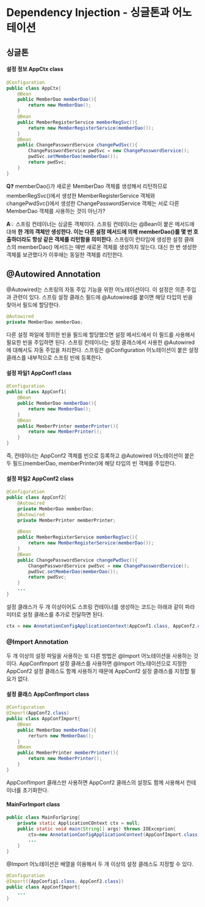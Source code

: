# Dependency Injection - 싱글톤과 어노테이션
## 싱글톤
#### 설정 정보 AppCtx class
```java
@Configuration
public class AppCtx{
	@Bean
    public MemberDao memberDao(){
    	return new MemberDao();
    }
    @Bean
    public MemberRegisterService memberRegSvc(){
    	return new MemberRegisterService(memberDao());
    }
    @Bean
    public ChangePasswordService changePwdSvc(){
		ChangePasswordService pwdSvc = new ChangePasswordService();
        pwdSvc.setMemberDao(memberDao());
        return pwdSvc;
	}
}
```
**Q**❓ memberDao()가 새로운 MemberDao 객체를 생성해서 리턴하므로 memberRegSvc()에서 생성한 MemberRegisterService 객체와 changePwdSvc()에서 생성한 ChangePasswordService 객체는 서로 다른 MemberDao 객체를 사용하는 것이 아닌가?

**A**💡 스프링 컨테이너는 싱글톤 객체이다. 스프링 컨테이너는 @Bean이 붙은 메서드에 대해 **한 개의 객체만 생성한다. 이는 다른 설정 메서드에 의해 memberDao()를 몇 번 호출하더라도 항상 같은 객체를 리턴함을 의미한다.**
스프링이 런타임에 생성한 설정 클래스의 memberDao() 메서드는 매번 새로운 객체를 생성하지 않는다. 대신 한 번 생성한 객체를 보관했다가 이후에는 동일한 객체를 리턴한다.
 
## @Autowired Annotation
@Autowired는 스프링의 자동 주입 기능을 위한 어노테이션이다. 이 설정은 의존 주입과 관련이 있다. 스프링 설정 클래스 필드에 @Autowired를 붙이면 해당 타입의 빈을 찾아서 필드에 할당한다. 
```java
@Autowired
private MemberDao memberDao;
```
다른 설정 파일에 정의한 빈을 필드에 할당했으면 설정 메서드에서 이 필드를 사용해서 필요한 빈을 주입하면 된다. 
스프링 컨테이너는 설정 클래스에서 사용한 @Autowired에 대해서도 자동 주입을 처리한다. 스프링은 @Configuration 어노테이션이 붙은 설정 클래스를 내부적으로 스프링 빈에 등록한다.

#### 설정 파일1 AppConf1 class
```java
@Configuration
public class AppConf1{
	@Bean
    public MemberDao memberDao(){
    	return new MemberDao();
    }
    @Bean
    public MemberPrinter memberPrinter(){
    	return new MemberPrinter();
    }
}
```
즉, 컨테이너는 AppConf2 객체를 빈으로 등록하고 @Autowired 어노테이션이 붙은 두 필드(memberDao, memberPrinter)에 해당 타입의 빈 객체를 주입한다.
#### 설정 파일2 AppConf2 class
```java
@Configuration
public class AppConf2{
	@Autowired
    private MemberDao memberDao;
    @Autowired
    private MemberPrinter memberPrinter;
    
    @Bean
    public MemberRegisterService memberRegSvc(){
    	return new MemberRegisterService(memberDao());
    }
    @Bean
    public ChangePasswordService changePwdSvc(){
		ChangePasswordService pwdSvc = new ChangePasswordService();
        pwdSvc.setMemberDao(memberDao());
        return pwdSvc;
	}
    ...
}
```
설정 클래스가 두 개 이상이어도 스프링 컨테이너를 생성하는 코드는 아래과 같이 파라미터로 설정 클래스를 추가로 전달하면 된다.
```java
ctx = new AnnotationConfigApplicationContext(AppConf1.class, AppConf2.class);
```

### @Import Annotation
두 개 이상의 설정 파일을 사용하는 또 다른 방법은 @Import 어노테이션을 사용하는 것이다. 
AppConfImport 설정 클래스를 사용하면 @Import 어노테이션으로 지정한 AppConf2 설정 클래스도 함께 사용하기 때문에 AppConf2 설정 클래스를 지정할 필요가 없다.

#### 설정 클래스 AppConfImport class
```java
@Configuration
@Import(AppConf2.class)
public class AppConfImport{
	@Bean
    public MemberDao memberDao(){
    	rerturn new MemberDao();
    }
    @Bean
    public MemberPrinter memberPrinter(){
		return new MemberPrinter();
	}
}
```
AppConfImport 클래스만 사용하면 AppConf2 클래스의 설정도 함께 사용해서 컨테이너를 초기화한다.
#### MainForImport class
```java
public class MainForSpring{
	private static ApplicationCOntext ctx = null;
    public static void main(String[] args) throws IOExceprion{
    	ctx=new AnnotationConfigApplicationContext(AppConfImport.class);
        ...
    }
}
```
@Import 어노테이션은 배열을 이용해서 두 개 이상의 설정 클래스도 지정할 수 있다.
```java
@Configuration
@Import({AppConfig1.class, AppConf2.class})
public class AppConfImport{
	...
}
```